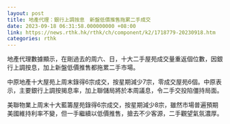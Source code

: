 ```yaml
---
layout: post
title: 地產代理：銀行上調按息　新盤低價推售拖累二手成交
date: 2023-09-18 06:31:58.000000000 +08:00
link: https://news.rthk.hk/rthk/ch/component/k2/1718779-20230918.htm
categories: rthk
---
```


地產代理數據顯示，在剛過去的周六、日，十大二手屋苑成交量重返個位數，因銀行上調按息，加上新盤低價推售都拖累二手市場。

中原地產十大屋苑上周末錄得6宗成交，按星期減少7宗，零成交屋苑6個。中原表示，主要銀行上調按揭息率，加上聯儲局將於本周議息，令二手交投陷僵持局面。

美聯物業上周末十大藍籌屋苑錄得6宗成交，按星期減少8宗，雖然市場普遍預期美國維持利率不變，但一手繼續以低價推售，搶去不少客源，二手觀望氣氛濃厚。

